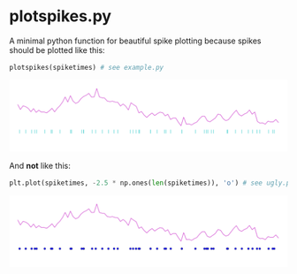 # plotspikes.py
A minimal python function for beautiful spike plotting because spikes should be plotted like this:
```python
plotspikes(spiketimes) # see example.py
```
![Beautiful spike plotting using plotspikes.py](images/example.png)

And **not** like this:
```python
plt.plot(spiketimes, -2.5 * np.ones(len(spiketimes)), 'o') # see ugly.py
```
![Ugly spike plotting using dots](images/ugly.png)
